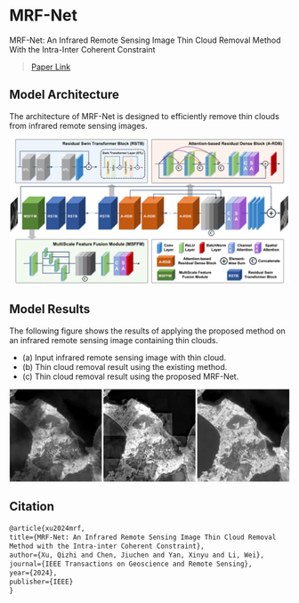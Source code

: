 # MRF-Net

MRF-Net: An Infrared Remote Sensing Image Thin Cloud Removal Method With the Intra-Inter Coherent Constraint

> [Paper Link](https://ieeexplore.ieee.org/abstract/document/10706118)


## Model Architecture

The architecture of MRF-Net is designed to efficiently remove thin clouds from infrared remote sensing images. 

![Model Architecture](imgs/model_arch.png)


## Model Results

The following figure shows the results of applying the proposed method on an infrared remote sensing image containing thin clouds.

- (a) Input infrared remote sensing image with thin cloud.
- (b) Thin cloud removal result using the existing method.
- (c) Thin cloud removal result using the proposed MRF-Net.

![Model Results](imgs/results.png)


## Citation

```
@article{xu2024mrf,
title={MRF-Net: An Infrared Remote Sensing Image Thin Cloud Removal Method with the Intra-inter Coherent Constraint},
author={Xu, Qizhi and Chen, Jiuchen and Yan, Xinyu and Li, Wei},
journal={IEEE Transactions on Geoscience and Remote Sensing},
year={2024},
publisher={IEEE}
}
```
